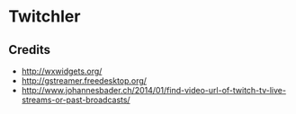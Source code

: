 Twitchler
=========

Credits
-------

* http://wxwidgets.org/
* http://gstreamer.freedesktop.org/
* http://www.johannesbader.ch/2014/01/find-video-url-of-twitch-tv-live-streams-or-past-broadcasts/
